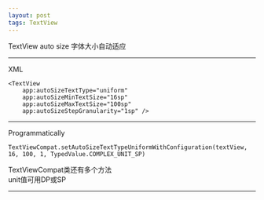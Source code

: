 ```yaml
---
layout: post
tags: TextView
---
```


TextView auto size 字体大小自动适应

---

XML

```
<TextView
    app:autoSizeTextType="uniform"
    app:autoSizeMinTextSize="16sp"
    app:autoSizeMaxTextSize="100sp"
    app:autoSizeStepGranularity="1sp" />
```


---

Programmatically

```
TextViewCompat.setAutoSizeTextTypeUniformWithConfiguration(textView, 16, 100, 1, TypedValue.COMPLEX_UNIT_SP)
```
TextViewCompat类还有多个方法  
unit值可用DP或SP

---
